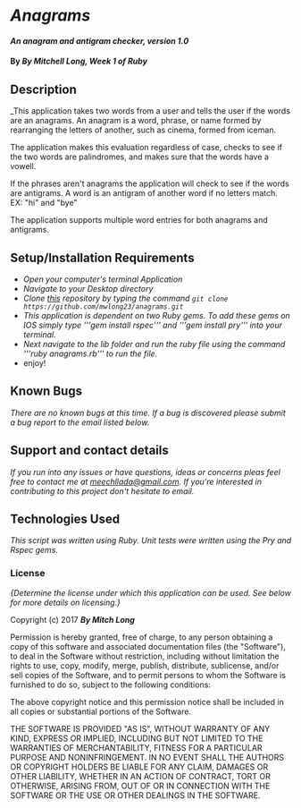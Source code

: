 # _Anagrams_

#### _An anagram and antigram checker, version 1.0_

#### By _**By Mitchell Long, Week 1 of Ruby**_

## Description

_This application takes two words from a user and tells the user if the words are an anagrams.  An anagram is a word, phrase, or name formed by rearranging the letters of another, such as cinema, formed from iceman.

The application makes this evaluation regardless of case, checks to see if the two words are palindromes, and makes sure that the words have a vowell.

If the phrases aren't anagrams the application will check to see if the words are antigrams. A word is an antigram of another word if  no letters match.  EX: "hi" and "bye"

The application supports multiple word entries for both anagrams and antigrams.



## Setup/Installation Requirements

* _Open your computer's terminal Application_
* _Navigate to your Desktop directory_
* _Clone [this](https://github.com/mwlong23/anagrams.git) repository by typing the command ```git clone https://github.com/mwlong23/anagrams.git```_
* _This application is dependent on two Ruby gems. To add these gems on IOS simply type '''gem install rspec''' and '''gem install pry''' into your terminal._
* _Next navigate to the lib folder and run the ruby file using the command '''ruby anagrams.rb''' to run the file._
* enjoy!



## Known Bugs

_There are no known bugs at this time. If a bug is discovered please submit a bug report to the email listed below._

## Support and contact details

_If you run into any issues or have questions, ideas or concerns pleas feel free to contact me at meechllada@gmail.com.  If you're interested in contributing to this project don't hesitate to email._

## Technologies Used

_This script was written using Ruby.  Unit tests were written using the Pry and Rspec gems._

### License

*{Determine the license under which this application can be used.  See below for more details on licensing.}*

Copyright (c) 2017 **_By Mitch Long_**


Permission is hereby granted, free of charge, to any person obtaining a copy of this software and associated documentation files (the "Software"), to deal in the Software without restriction, including without limitation the rights to use, copy, modify, merge, publish, distribute, sublicense, and/or sell copies of the Software, and to permit persons to whom the Software is furnished to do so, subject to the following conditions:

The above copyright notice and this permission notice shall be included in all copies or substantial portions of the Software.

THE SOFTWARE IS PROVIDED "AS IS", WITHOUT WARRANTY OF ANY KIND, EXPRESS OR IMPLIED, INCLUDING BUT NOT LIMITED TO THE WARRANTIES OF MERCHANTABILITY, FITNESS FOR A PARTICULAR PURPOSE AND NONINFRINGEMENT. IN NO EVENT SHALL THE AUTHORS OR COPYRIGHT HOLDERS BE LIABLE FOR ANY CLAIM, DAMAGES OR OTHER LIABILITY, WHETHER IN AN ACTION OF CONTRACT, TORT OR OTHERWISE, ARISING FROM, OUT OF OR IN CONNECTION WITH THE SOFTWARE OR THE USE OR OTHER DEALINGS IN THE SOFTWARE.
